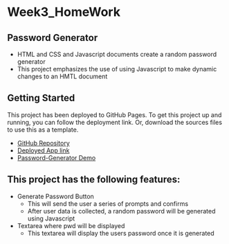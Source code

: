 # Week3_HomeWork 

## Password Generator

* HTML and CSS and Javascript documents create a random password generator 
* This project emphasizes the use of using Javascript to make dynamic changes to an HMTL document

## Getting Started

This project has been deployed to GitHub Pages. To get this project up and running, you can follow the deployment link. Or, download the sources files to use this as a template.

* [GitHub Repository](https://github.com/brijeeta/Week3_HomeWork/)
* [Deployed App link](https://brijeeta.github.io/Week3_HomeWork/)
* [Password-Generator Demo](assets/demo/)


## This project has the following features: 

* Generate Password Button
    * This will send the user a series of prompts and confirms
    * After user data is collected, a random password will be generated using Javascript
* Textarea where pwd will be displayed
    * This textarea will display the users password once it is generated